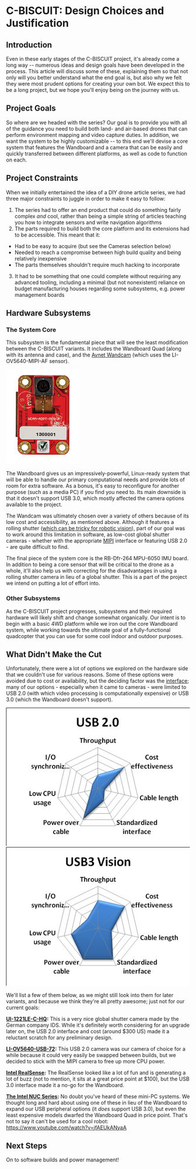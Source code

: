 # C-BISCUIT: Design Choices and Justification

## Introduction

Even in these early stages of the C-BISCUIT project, it's already come a long way -- numerous ideas and design goals have been developed in the process. This article will discuss some of these, explaining them so that not only will you better understand what the end goal is, but also why we felt they were most prudent options for creating your own bot. We expect this to be a long project, but we hope you'll enjoy being on the journey with us.

## Project Goals

So where are we headed with the series? Our goal is to provide you with all of the guidance you need to build both land- and air-based drones that can perform environment mapping and video capture duties. In addition, we want the system to be highly customizable -- to this end we'll devise a core system that features the Wandboard and a camera that can be easily and quickly transferred between different platforms, as well as code to function on each.

## Project Constraints

When we initially entertained the idea of a DIY drone article series, we had three major constraints to juggle in order to make it easy to follow:

1. The series had to offer an end product that could do something fairly complex _and_ cool, rather than being a simple string of articles teaching you how to integrate sensors and write navigation algorithms
2. The parts required to build both the core platform and its extensions had to be accessible. This meant that it:
  - Had to be easy to acquire (but see the Cameras selection below)
  - Needed to reach a compromise between high build quality and being relatively inexpensive
  - The parts themselves shouldn't require much hacking to incorporate
3. It had to be something that one could complete without requiring any advanced tooling, including a minimal (but not nonexistent) reliance on budget manufacturing houses regarding some subsystems, e.g. power management boards

## Hardware Subsystems

### The System Core

This subsystem is the fundamental piece that will see the least modification between the C-BISCUIT variants. It includes the Wandboard Quad (along with its antenna and case), and the [Avnet Wandcam](http://www.em.avnet.com/en-us/design/drc/Pages/Wandcam.aspx) (which uses the LI-OV5640-MIPI-AF sensor).

<img src="./assets/avnet-wandcam-front.jpg" alt="Avnet Wandcam"/>

The Wandboard gives us an impressively-powerful, Linux-ready system that will be able to handle our primary computational needs and provide lots of room for extra software. As a bonus, it's easy to reconfigure for another purpose (such as a media PC) if you find you need to. Its main downside is that it doesn't support USB 3.0, which mostly affected the camera options available to the project.

The Wandcam was ultimately chosen over a variety of others because of its low cost and accessibility, as mentioned above. Although it features a rolling shutter ([which can be tricky for robotic vision](https://en.wikipedia.org/wiki/Rolling_shutter#Distortion_effects)), part of our goal was to work around this limitation in software, as low-cost global shutter cameras - whether with the appropriate [MIPI](http://mipi.org/specifications/camera-interface) interface or featuring USB 2.0 - are quite difficult to find.

The final piece of the system core is the RB-Dfr-264 MPU-6050 IMU board. In addition to being a core sensor that will be critical to the drone as a whole, it'll also help us with correcting for the disadvantages in using a rolling shutter camera in lieu of a global shutter. This is a part of the project we intend on putting a lot of effort into.

### Other Subsystems

As the C-BISCUIT project progresses, subsystems and their required hardware will likely shift and change somewhat organically. Our intent is to begin with a basic 4WD platform while we iron out the core Wandboard system, while working towards the ultimate goal of a fully-functional quadcopter that you can use for some cool indoor and outdoor purposes.

## What Didn't Make the Cut

Unfortunately, there were a lot of options we explored on the hardware side that we couldn't use for various reasons. Some of these options were avoided due to cost or availability, but the deciding factor was the [interface](http://www.ni.com/white-paper/5386/en/); many of our options - especially when it came to cameras - were limited to USB 2.0 (with which video processing is computationally expensive) or USB 3.0 (which the Wandboard doesn't support).

<img src="./assets/usb2-optim-graph.jpg" alt="USB 2.0 Graph" style="width: 640px;"/>

<img src="./assets/usb3-optim-graph.jpg" alt="USB 3 Vision" style="width: 640px;"/>

We'll list a few of them below, as we might still look into them for later variants, and because we think they're all pretty awesome; just not for our current goals:

**[UI-1221LE-C-HQ](https://en.ids-imaging.com/store/ui-1221le.html):** This is a very nice global shutter camera made by the German company IDS. While it's definitely worth considering for an upgrade later on, the USB 2.0 interface and cost (around $300 US) made it a reluctant scratch for any preliminary design.

**[LI-OV5640-USB-72](https://www.leopardimaging.com/LI-OV5640-USB-72.html):** This USB 2.0 camera was our camera of choice for a while because it could very easily be swapped between builds, but we decided to stick with the MIPI camera to free up more CPU power.

**[Intel RealSense](http://click.intel.com/intel-realsense-developer-kit.html):** The RealSense looked like a lot of fun and is generating a lot of buzz (not to mention, it sits at a great price point at $100), but the USB 3.0 interface made it a no-go for the Wandboard.

**[The Intel NUC Series](http://www.intel.com/content/www/us/en/nuc/overview.html):** No doubt you've heard of these mini-PC systems. We thought long and hard about using one of these in lieu of the Wandboard to expand our USB peripheral options (it _does_ support USB 3.0), but even the least expensive models dwarfed the Wandboard Quad in price point. That's not to say it can't be used for a cool robot: https://www.youtube.com/watch?v=jfAEUkANyaA

## Next Steps

On to software builds and power management!
